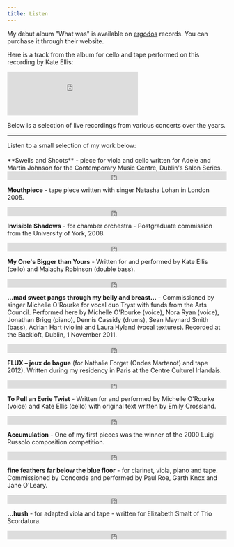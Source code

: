 ```yaml
---
title: Listen
---
```

My debut album "What was" is available on [ergodos](https://ergodos.ie/shop/records/what-was/) records. You can purchase it through their website. 

Here is a track from the album for cello and tape performed on this recording by Kate Ellis:
<iframe src="https://embed.spotify.com/?uri=spotify%3Atrack%3A4URmW2jghlJj47WDXWH5kb" width="300" height="100" frameborder="0" allowtransparency="true"></iframe>

Below is a selection of live recordings from various concerts over the years. 
<hr>
Listen to a small selection of my work below:
<br><br>
**Swells and Shoots** - piece for viola and cello written for Adele and Martin Johnson for the Contemporary Music Centre, Dublin's Salon Series.
<iframe width="100%" height="20" scrolling="no" frameborder="no" src="https://w.soundcloud.com/player/?url=https%3A//api.soundcloud.com/tracks/317401558&amp;color=ff5500&amp;inverse=false&amp;auto_play=false&amp;show_user=true"></iframe>

**Mouthpiece** - tape piece written with singer Natasha Lohan in London 2005.
<iframe width="100%" height="20" scrolling="no" frameborder="no" src="https://w.soundcloud.com/player/?url=https%3A//api.soundcloud.com/tracks/3889171&amp;color=ff5500&amp;inverse=false&amp;auto_play=false&amp;show_user=true"></iframe>

**Invisible Shadows** - for chamber orchestra - Postgraduate commission from the University of York, 2008.
<iframe width="100%" height="20" scrolling="no" frameborder="no" src="https://w.soundcloud.com/player/?url=https%3A//api.soundcloud.com/tracks/3886105&amp;color=ff5500&amp;inverse=false&amp;auto_play=false&amp;show_user=true"></iframe>

**My One's Bigger than Yours** - Written for and performed by Kate Ellis (cello) and Malachy Robinson (double bass).
<iframe width="100%" height="20" scrolling="no" frameborder="no" src="https://w.soundcloud.com/player/?url=https%3A//api.soundcloud.com/tracks/18513318&amp;color=ff5500&amp;inverse=false&amp;auto_play=false&amp;show_user=true"></iframe>

**...mad sweet pangs through my belly and breast...** - Commissioned by singer Michelle O'Rourke for vocal duo Tryst with funds from the Arts Council. Performed here by Michelle O'Rourke (voice), Nora Ryan (voice), Jonathan Brigg (piano), Dennis Cassidy (drums), Sean Maynard Smith (bass), Adrian Hart (violin) and Laura Hyland (vocal textures). Recorded at the Backloft, Dublin, 1 November 2011. 
<iframe width="100%" height="20" scrolling="no" frameborder="no" src="https://w.soundcloud.com/player/?url=https%3A//api.soundcloud.com/tracks/27741037&amp;color=ff5500&amp;inverse=false&amp;auto_play=false&amp;show_user=true"></iframe>

**FLUX – jeux de bague** (for Nathalie Forget (Ondes Martenot) and tape 2012). Written during my residency in Paris at the Centre Culturel Irlandais.
<iframe width="100%" height="20" scrolling="no" frameborder="no" src="https://w.soundcloud.com/player/?url=https%3A//api.soundcloud.com/tracks/46465532&amp;color=ff5500&amp;inverse=false&amp;auto_play=false&amp;show_user=true"></iframe>

**To Pull an Eerie Twist** - Written for and performed by Michelle O'Rourke (voice) and Kate Ellis (cello) with original text written by Emily Crossland.
<iframe width="100%" height="20" scrolling="no" frameborder="no" src="https://w.soundcloud.com/player/?url=https%3A//api.soundcloud.com/tracks/18513317&amp;color=ff5500&amp;inverse=false&amp;auto_play=false&amp;show_user=true"></iframe>

**Accumulation** - One of my first pieces was the winner of the 2000 Luigi Russolo composition competition. 
<iframe width="100%" height="20" scrolling="no" frameborder="no" src="https://w.soundcloud.com/player/?url=https%3A//api.soundcloud.com/tracks/3891674&amp;color=ff5500&amp;inverse=false&amp;auto_play=false&amp;show_user=true"></iframe>

**fine feathers far below the blue floor** - for clarinet, viola, piano and tape. Commissioned by Concorde and performed by Paul Roe, Garth Knox and Jane O'Leary.
<iframe width="100%" height="20" scrolling="no" frameborder="no" src="https://w.soundcloud.com/player/?url=https%3A//api.soundcloud.com/tracks/22804108&amp;color=ff5500&amp;inverse=false&amp;auto_play=false&amp;show_user=true"></iframe>

**...hush** - for adapted viola and tape - written for Elizabeth Smalt of Trio Scordatura.
<iframe width="100%" height="20" scrolling="no" frameborder="no" src="https://w.soundcloud.com/player/?url=https%3A//api.soundcloud.com/tracks/3887520&amp;color=ff5500&amp;inverse=false&amp;auto_play=false&amp;show_user=true"></iframe>